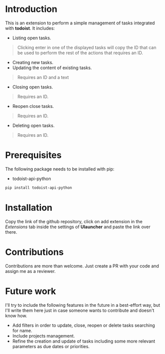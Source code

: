 # Introduction

This is an extension to perform a simple management of tasks integrated with **todoist**. It includes:

- Listing open tasks.
> Clicking enter in one of the displayed tasks will copy the ID that can be used to perform the rest of the actions that requires an ID.
- Creating new tasks.
- Updating the content of existing tasks.
> Requires an ID and a text
- Closing open tasks.
> Requires an ID.
- Reopen close tasks.
> Requires an ID.
- Deleting open tasks.
> Requires an ID.

# Prerequisites
The following package needs to be installed with pip:
- todoist-api-python
```BASH
pip install todoist-api-python
```

# Installation

Copy the link of the github repository, click on add extension in the *Extensions* tab inside the settings of **Ulauncher** and paste the link over there.

# Contributions

Contributions are more than welcome. Just create a PR with your code and assign me as a reviewer.

# Future work
I'll try to include the following features in the future in a best-effort way, but I'll write them here just in case someone wants to contribute and doesn't know how.

- Add filters in order to update, close, reopen or delete tasks searching for name.
- Include projects management.
- Refine the creation and update of tasks including some more relevant parameters as due dates or priorities.
